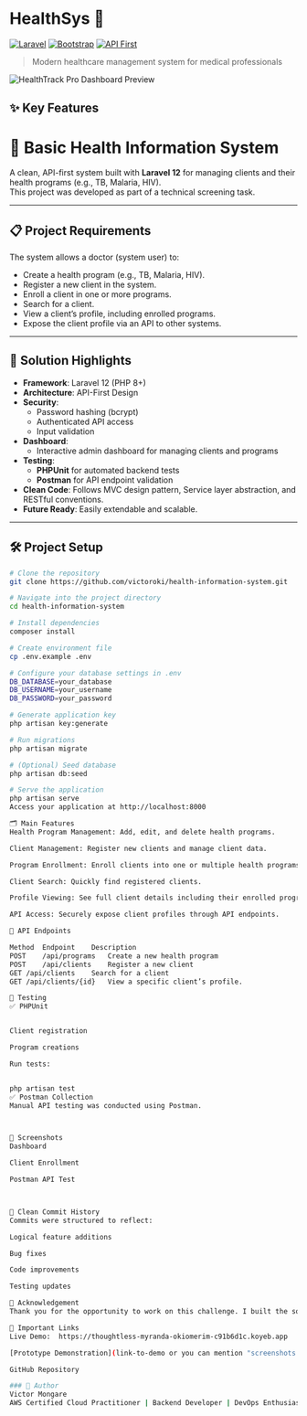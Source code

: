 # HealthSys 🏥

[![Laravel](https://img.shields.io/badge/Laravel-FF2D20?style=for-the-badge&logo=laravel&logoColor=white)](https://laravel.com)
[![Bootstrap](https://img.shields.io/badge/Bootstrap-563D7C?style=for-the-badge&logo=bootstrap&logoColor=white)](https://getbootstrap.com)
[![API First](https://img.shields.io/badge/API_First-Approach-blue?style=for-the-badge)](https://swagger.io)

> Modern healthcare management system for medical professionals

![HealthTrack Pro Dashboard Preview](https://via.placeholder.com/800x400?text=HealthTrack+Pro+Dashboard)

## ✨ Key Features

# 🏥 Basic Health Information System

A clean, API-first system built with **Laravel 12** for managing clients and their health programs (e.g., TB, Malaria, HIV).  
This project was developed as part of a technical screening task.

---

## 📋 Project Requirements

The system allows a doctor (system user) to:
- Create a health program (e.g., TB, Malaria, HIV).
- Register a new client in the system.
- Enroll a client in one or more programs.
- Search for a client.
- View a client’s profile, including enrolled programs.
- Expose the client profile via an API to other systems.

---

## 🚀 Solution Highlights

- **Framework**: Laravel 12 (PHP 8+)
- **Architecture**: API-First Design
- **Security**:
  - Password hashing (bcrypt)
  - Authenticated API access
  - Input validation
- **Dashboard**:
  - Interactive admin dashboard for managing clients and programs
- **Testing**:
  - **PHPUnit** for automated backend tests
  - **Postman** for API endpoint validation
- **Clean Code**: Follows MVC design pattern, Service layer abstraction, and RESTful conventions.
- **Future Ready**: Easily extendable and scalable.

---

## 🛠️ Project Setup

```bash
# Clone the repository
git clone https://github.com/victoroki/health-information-system.git

# Navigate into the project directory
cd health-information-system

# Install dependencies
composer install

# Create environment file
cp .env.example .env

# Configure your database settings in .env
DB_DATABASE=your_database
DB_USERNAME=your_username
DB_PASSWORD=your_password

# Generate application key
php artisan key:generate

# Run migrations
php artisan migrate

# (Optional) Seed database
php artisan db:seed

# Serve the application
php artisan serve 
Access your application at http://localhost:8000

🗂️ Main Features
Health Program Management: Add, edit, and delete health programs.

Client Management: Register new clients and manage client data.

Program Enrollment: Enroll clients into one or multiple health programs.

Client Search: Quickly find registered clients.

Profile Viewing: See full client details including their enrolled programs.

API Access: Securely expose client profiles through API endpoints.

🔌 API Endpoints

Method	Endpoint	Description
POST	/api/programs	Create a new health program
POST	/api/clients	Register a new client
GET	/api/clients	Search for a client
GET	/api/clients/{id}	View a specific client’s profile.

🧪 Testing
✅ PHPUnit


Client registration

Program creations

Run tests:


php artisan test
✅ Postman Collection
Manual API testing was conducted using Postman.



📸 Screenshots
Dashboard

Client Enrollment

Postman API Test



🧹 Clean Commit History
Commits were structured to reflect:

Logical feature additions

Bug fixes

Code improvements

Testing updates

🙏 Acknowledgement
Thank you for the opportunity to work on this challenge. I built the solution independently, ensuring quality, security, and maintainability.

📎 Important Links
Live Demo:  https://thoughtless-myranda-okiomerim-c91b6d1c.koyeb.app

[Prototype Demonstration](link-to-demo or you can mention "screenshots above")

GitHub Repository

### 🧠 Author
Victor Mongare
AWS Certified Cloud Practitioner | Backend Developer | DevOps Enthusiast
